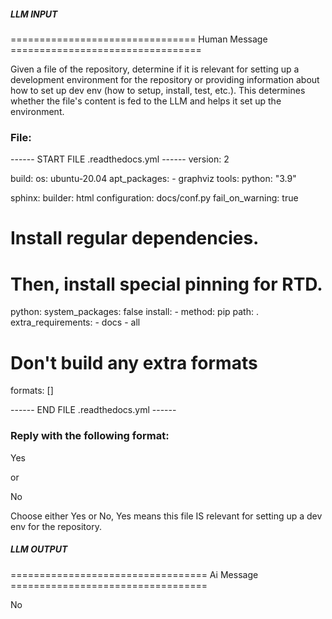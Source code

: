 ##### LLM INPUT #####
================================ Human Message =================================

Given a file of the repository, determine if it is relevant for setting up a development environment for the repository or providing information about how to set up dev env (how to setup, install, test, etc.). This determines whether the file's content is fed to the LLM and helps it set up the environment.

### File:
------ START FILE .readthedocs.yml ------
version: 2

build:
  os: ubuntu-20.04
  apt_packages:
    - graphviz
  tools:
    python: "3.9"

sphinx:
  builder: html
  configuration: docs/conf.py
  fail_on_warning: true

# Install regular dependencies.
# Then, install special pinning for RTD.
python:
  system_packages: false
  install:
    - method: pip
      path: .
      extra_requirements:
        - docs
        - all

# Don't build any extra formats
formats: []

------ END FILE .readthedocs.yml ------

### Reply with the following format:

<rel>Yes</rel>

or

<rel>No</rel>

Choose either Yes or No, Yes means this file IS relevant for setting up a dev env for the repository.

##### LLM OUTPUT #####
================================== Ai Message ==================================

<rel>No</rel>